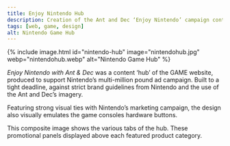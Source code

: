 ```yaml
---
title: Enjoy Nintendo Hub
description: Creation of the Ant and Dec ‘Enjoy Nintendo’ campaign content hub for Game.co.uk site
tags: [web, game, design]
alt: Nintendo Game Hub
---
```

{% include image.html id="nintendo-hub" image="nintendohub.jpg" webp="nintendohub.webp" alt="Nintendo Game Hub" %}

*Enjoy Nintendo with Ant & Dec* was a content ‘hub’ of the GAME website, produced to support Nintendo’s multi-million pound ad campaign. Built to a tight deadline, against strict brand guidelines from Nintendo and the use of the Ant and Dec’s imagery. 

Featuring strong visual ties with Nintendo’s marketing campaign, the design also visually emulates the game consoles hardware buttons. 

This composite image shows the various tabs of the hub. These promotional panels displayed above each featured product category.
